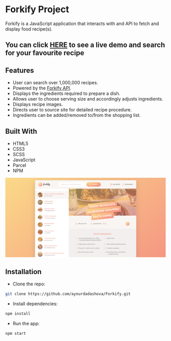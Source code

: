 # Forkify Project

Forkify is a JavaScript application that interacts with and API to fetch and display food recipe(s).

## You can click [HERE](https://forkify-aynurdadashova.netlify.app/) to see a live demo and search for your favourite recipe

## Features

- User can search over 1,000,000 recipes.
- Powered by the [Forkify API](https://forkify-api.herokuapp.com/v2).
- Displays the ingredients required to prepare a dish.
- Allows user to choose serving size and accordingly adjusts ingredients.
- Displays recipe images.
- Directs user to source site for detailed recipe procedure.
- Ingredients can be added/removed to/from the shopping list.

## Built With

- HTML5
- CSS3
- SCSS
- JavaScript
- Parcel
- NPM

![](./src/img/forkify-screenshot.png)

## Installation

- Clone the repo:

```sh
git clone https://github.com/aynurdadashova/Forkify.git
```

- Install dependencies:

```sh
npm install
```

- Run the app:

```sh
npm start
```
